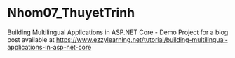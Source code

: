 # Nhom07_ThuyetTrinh
Building Multilingual Applications in ASP.NET Core - Demo Project for a blog post available at https://www.ezzylearning.net/tutorial/building-multilingual-applications-in-asp-net-core
